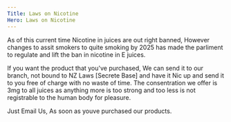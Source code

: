 ```yaml
---
Title: Laws on Nicotine
Hero: Laws on Nicotine
---
```


As of this current time Nicotine in juices are out right banned, However changes to assit smokers to quite smoking by 2025 has made the parliment to regulate and lift the ban in nicotine in E juices.

If you want the product that you've purchased, We can send it to our branch, not bound to NZ Laws [Secrete Base] and have it Nic up and send it to you free of charge with no waste of time.
The consentration we offer is 3mg to all juices as anything more is too strong and too less is not registrable to the human body for pleasure.

Just Email Us, As soon as youve purchased our products.